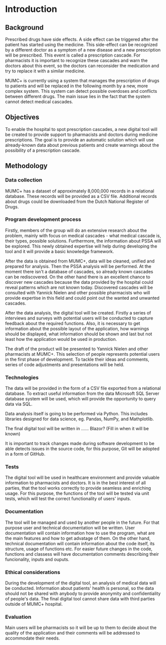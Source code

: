 # Introduction

## Background

Prescribed drugs have side effects. A side effect can be triggered after the patient has started using the medicine. This side-effect can be recognized by a different doctor as a symptom of a new disease and a new prescription will be prescribed. This event is called a prescription cascade. For pharmacists it is important to recognize these cascades and warn the doctors about this event, so the doctors can reconsider the medication and try to replace it with a similar medicine.

MUMC+ is currently using a system that manages the prescription of drugs to patients and will be replaced in the following month by a new, more complex system. This system can detect possible overdoses and conflicts between different drugs. The main issue lies in the fact that the system cannot detect medical cascades. 

## Objectives

To enable the hospital to spot prescription cascades, a new digital tool will be created to provide support to pharmacists and doctors during medicine prescriptions. The goal is to provide an automatic solution which will use already-known data about previous patients and create warnings about the possibility of a prescription cascade.

## Methodology

### Data collection

MUMC+ has a dataset of approximately 8,000,000 records in a relational database. These records will be provided as a CSV file. Additional records about drugs could be downloaded from the Dutch National Register of Drugs.

### Program development process

Firstly, members of the group will do an extensive research about the problem, mainly with focus on medical cascades - what medical cascade is, their types, possible solutions. Furthermore, the information about PSSA will be explored. This newly obtained expertise will help during developing the tool and it will provide a basic knowledge framework. 

After the data is obtained from MUMC+, data will be cleaned, unified and prepared for analysis. Then the PSSA analysis will be performed. At the moment there isn't a database of cascades, so already known cascades can be rediscovered. On the other hand there is an excellent chance to discover new cascades because the data provided by the hospital could reveal patterns which are not known today. Discovered cascades will be consulted with Yannick Nielen and other possible pharmacists who will provide expertise in this field and could point out the wanted and unwanted cascades. 

After the data analysis, the digital tool will be created. Firstly a series of interviews and surveys with potential users will be conducted to capture feedback about the required functions. Also, it is necessary to get information about the possible layout of the application, how warnings should be displayed, what information should be shown and last but not least how the application would be used in production.

The draft of the product will be presented to Yannick Nielen and other pharmacists at MUMC+. This selection of people represents potential users in the first phase of development. To tackle their ideas and comments, series of code adjustments and presentations will be held. 

### Technologies

The data will be provided in the form of a CSV file exported from a relational database. To extract useful information from the data Microsoft SQL Server database system will be used, which will provide the opportunity to query data via SQL.

Data analysis itself is going to be performed via Python. This includes libraries designed for data science, eg. Pandas, NumPy, and Mathplotlib.

The final digital tool will be written in ...... Blazor? (Fill in when it will be known)

It is important to track changes made during software development to be able detects issues in the source code, for this purpose, Git will be adopted in a form of GitHub.

### Tests

The digital tool will be used in healthcare environment and provide valuable information to pharmacists and doctors. It is in the best interest of all parties, that the tool works correctly to provide seamless and enriching usage. For this purpose, the functions of the tool will be tested via unit tests, which will test the correct functionality of users' inputs.

### Documentation

The tool will be managed and used by another people in the future. For that purpose user and technical documentation will be written. User documentation will contain information how to use the program, what are the main features and how to get advatage of them. On the other hand, technical documentation will contain information about the code itself, its structure, usage of functions etc. For easier future changes in the code, functions and classess will have documentation comments describing their funcionality, inputs and ouputs.

### Ethical considerations

During the development of the digital tool, an analysis of medical data will be conducted. Information about patients' health is personal, so the data should not be shared with anybody to provide anonymity and confidentiality of people's data. The final digital tool cannot share data with third parties outside of MUMC+ hospital.

### Evaluation

Main users will be pharmacists so it will be up to them to decide about the quality of the application and their comments will be addressed to accommodate their needs.